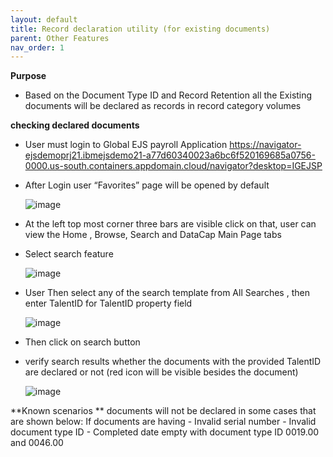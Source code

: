 ```yaml
---
layout: default
title: Record declaration utility (for existing documents)
parent: Other Features
nav_order: 1
---
```


**Purpose**
- Based on the Document Type ID and Record Retention all the Existing documents will be declared as records in record category volumes 

**checking declared documents**
- User must login to Global EJS payroll Application
    https://navigator-ejsdemoprj21.ibmejsdemo21-a77d60340023a6bc6f520169685a0756-0000.us-south.containers.appdomain.cloud/navigator?desktop=IGEJSP
- After Login user “Favorites”  page will be opened by default

   ![image](https://user-images.githubusercontent.com/119289294/204545375-8ca56c4c-51b6-456c-860d-4d019e6b278f.png)
   
- At the left top most corner three bars are visible click on that, user can view the Home , Browse, Search and DataCap Main Page tabs
- Select search feature

   ![image](https://user-images.githubusercontent.com/119289294/204545094-d5f60d4a-cb5d-4adf-96ba-2e416f7985fd.png)
   
- User Then select any of the search template from All Searches , then enter TalentID for TalentID property field

   ![image](https://user-images.githubusercontent.com/119289294/204544678-6255aac8-af5a-43f2-942d-52f046a8031c.png)
   
- Then click on search button
- verify search results whether the documents with the provided TalentID are declared or not (red icon will be visible besides the document)

  ![image](https://user-images.githubusercontent.com/119289294/204544221-f668afc2-19ac-4032-880c-8b7259a11c4b.png)
   
**Known scenarios **
documents will not be declared in some cases that are shown below:
If documents are having
    - Invalid serial number
    - Invalid document type ID
    - Completed date empty with document type ID 0019.00 and 0046.00
   

